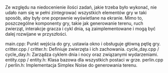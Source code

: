 
Ze względu na niedocenienie ilości zadań, jakie trzeba było wykonać, nie udało nam się w pełni zintegrować wszystkich elementów gry w taki sposób, aby były one poprawnie wyświetlane na ekranie. Mimo to, poszczególne komponenty gry, takie jak generowanie terenu, ruch zwierząt, interakcje gracza i cykl dnia, są zaimplementowane i mogą być dalej rozwijane w przyszłości.

main.cpp: Punkt wejścia do gry, ustawia okno i obsługuje główną pętlę gry.
critter.cpp / critter.h: Definiuje zwierzęta i ich zachowania.
cycle_day.cpp / cycle_day.h: Zarządza cyklem dnia i nocy oraz związanymi wydarzeniami.
entity.cpp / entity.h: Klasa bazowa dla wszystkich postaci w grze.
perlin.cpp / perlin.h: Implementacja Simplex Noise do generowania terenu.
